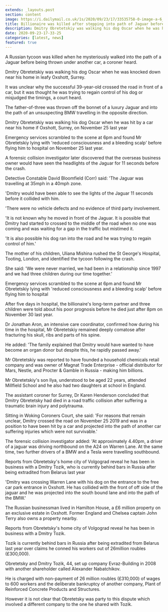 ```yaml
---
extends: _layouts.post
section: content
image: https://i.dailymail.co.uk/1s/2020/09/23/17/33535758-0-image-a-6_1600877750245.jpg 
title: Billionaire was killed after stepping into path of Jaguar before being thrown under another car 
description: Dmitry Obretetskiy was walking his dog Oscar when he was hit by a car near his home if Oxshott, Surrey, on November 25 last year. 
date: 2020-09-23-17-33-25 
categories: [latest, news] 
featured: true 
--- 
```

A Russian tycoon was killed when he mysteriously walked into the path of a Jaguar before being thrown under another car, a coroner heard. 

Dmitry Obretetskiy was walking his dog Oscar when he was knocked down near his home in leafy Oxshott, Surrey.  

It was unclear why the successful 39-year-old crossed the road in front of a car, but it was thought he was trying to regain control of his dog or misjudged the timings, a court heard. 

The father-of-three was thrown off the bonnet of a luxury Jaguar and into the path of an unsuspecting BMW travelling in the opposite direction. 

Dmitry Obretetskiy was walking his dog Oscar when he was hit by a car near his home if Oxshott, Surrey, on November 25 last year

Emergency services scrambled to the scene at 6pm and found Mr Obretetskiy lying with 'reduced consciousness and a bleeding scalp' before flying him to hospital on November 25 last year. 

A forensic collision investigator later discovered that the overseas business owner would have seen the headlights of the Jaguar for 11 seconds before the crash.  

Detective Constable David Bloomfield (Corr) said: 'The Jaguar was travelling at 35mph in a 40mph zone. 

'Dmitry would have been able to see the lights of the Jaguar 11 seconds before it collided with him. 

'There were no vehicle defects and no evidence of third party involvement.

'It is not known why he moved in front of the Jaguar. It is possible that Dmitry had started to crossed to the middle of the road when no one was coming and was waiting for a gap in the traffic but mistimed it. 

'It is also possible his dog ran into the road and he was trying to regain control of him.'  

The mother of his children, Uliana Mishina rushed the St George's Hospital, Tooting, London, and identified the tycoon following the crash. 

She said: 'We were never married, we had been in a relationship since 1997 and we had three children during our time together.'

Emergency services scrambled to the scene at 6pm and found Mr Obretetskiy lying with 'reduced consciousness and a bleeding scalp' before flying him to hospital

After five days in hospital, the billionaire's long-term partner and three children were told about his poor prognosis before he died just after 8pm on November 30 last year. 

Dr Jonathan Aron, an intensive care coordinator, confirmed how during his time in the hospital, Mr Obretetskiy remained deeply comatose after fracturing his skull, ribs and parts of his spine. 

He added: 'The family explained that Dmitry would have wanted to have become an organ donor but despite this, he rapidly passed away.' 

Mr Obretetskiy was reported to have founded a household chemicals retail company and was owner of Magnat Trade Enterprise - official distributor for Mars, Nestle, and Procter & Gamble in Russia - making him billions. 

Mr Obretetskiy's son Ilya, understood to be aged 22 years, attended Millfield School and he also had two daughters at school in England. 

The assistant coroner for Surrey, Dr Karen Henderson concluded that Dmitry Obretetsky had died in a road traffic collision after suffering a traumatic brain injury and polytrauma.

Sitting in Woking Coroners Court, she said: 'For reasons that remain unclear, Dmitry crossed the road on November 25 2019 and was in a position to have been hit by a car and projected into the path of another car suffering injuries which were not survivable.'

The forensic collision investigator added: 'At approximately 4.40pm, a driver of a jaguar was driving northbound on the A24 on Warren Lane. At the same time, two further drivers of a BMW and a Tesla were travelling southbound.

Reports from Obretetsky's home city of Volgograd reveal he has been in business with a Dmitry Tozik, who is currently behind bars in Russia after being extradited from Belarus last year

'Dmitry was crossing Warren Lane with his dog on the entrance to the free car park entrance in Oxshott. He has collided with the front of off side of the jaguar and he was projected into the south bound lane and into the path of the BMW.'  

The Russian businessman lived in Hamilton House, a £6 million property on an exclusive estate in Oxshott. Former England and Chelsea captain John Terry also owns a property nearby.

Reports from Obretetsky's home city of Volgograd reveal he has been in business with a Dmitry Tozik. 

Tozik is currently behind bars in Russia after being extradited from Belarus last year over claims he conned his workers out of 26million roubles (£300,000).

Obretetsky and Dmitry Tozik, 44, set up company Evraz-Building in 2008 with another shareholder called Alexander Nabatchikov. 

He is charged with non-payment of 26 million roubles (£310,000) of wages to 600 workers and the deliberate bankruptcy of another company, Plant of Reinforced Concrete Products and Structures. 

However it is not clear that Obretetsky was party to this dispute which involved a different company to the one he shared with Tozik.

